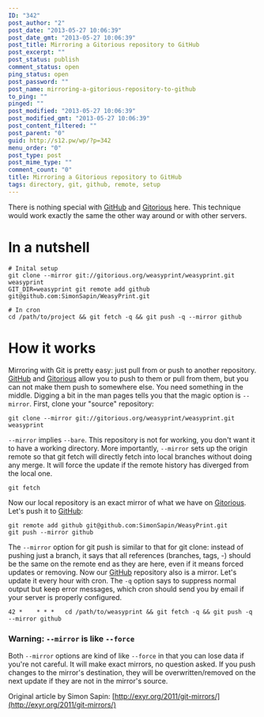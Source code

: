 ```yaml
---
ID: "342"
post_author: "2"
post_date: "2013-05-27 10:06:39"
post_date_gmt: "2013-05-27 10:06:39"
post_title: Mirroring a Gitorious repository to GitHub
post_excerpt: ""
post_status: publish
comment_status: open
ping_status: open
post_password: ""
post_name: mirroring-a-gitorious-repository-to-github
to_ping: ""
pinged: ""
post_modified: "2013-05-27 10:06:39"
post_modified_gmt: "2013-05-27 10:06:39"
post_content_filtered: ""
post_parent: "0"
guid: http://s12.pw/wp/?p=342
menu_order: "0"
post_type: post
post_mime_type: ""
comment_count: "0"
title: Mirroring a Gitorious repository to GitHub
tags: directory, git, github, remote, setup
---
```


There is nothing special with [GitHub](http://github.com/) and
[Gitorious](http://gitorious.com/) here. This technique would work
exactly the same the other way around or with other servers.

# In a nutshell

```
# Inital setup
git clone --mirror git://gitorious.org/weasyprint/weasyprint.git weasyprint
GIT_DIR=weasyprint git remote add github git@github.com:SimonSapin/WeasyPrint.git

# In cron
cd /path/to/project && git fetch -q && git push -q --mirror github

```

# How it works

Mirroring with Git is pretty easy: just pull from or push to another
repository. [GitHub](http://github.com/) and
[Gitorious](http://gitorious.com/) allow you to push to them or pull
from them, but you can not make them push to somewhere else. You need
something in the middle. Digging a bit in the man pages tells you that
the magic option is `--mirror`. First, clone your "source" repository:

```
git clone --mirror git://gitorious.org/weasyprint/weasyprint.git weasyprint

```

`--mirror` implies `--bare`. This repository is not for working, you
don't want it to have a working directory. More importantly, `--mirror`
sets up the origin remote so that git fetch will directly fetch into
local branches without doing any merge. It will force the update if
the remote history has diverged from the local one.

```
git fetch

```

Now our local repository is an exact mirror of what we have on
[Gitorious](http://gitorious.com/). Let's push it to [GitHub](http://github.com/):

```
git remote add github git@github.com:SimonSapin/WeasyPrint.git
git push --mirror github

```

The `--mirror` option for git push is similar to that for git clone:
instead of pushing just a branch, it says that all references (branches,
tags, -) should be the same on the remote end as they are here, even if
it means forced updates or removing. Now our
[GitHub](http://gitorious.com/) repository also is a mirror. Let's
update it every hour with cron. The `-q` option says to suppress normal
output but keep error messages, which cron should send you by email if
your server is properly configured.

```
42 *    * * *   cd /path/to/weasyprint && git fetch -q && git push -q --mirror github

```

### Warning: `--mirror` is like `--force`

Both `--mirror` options are kind of like `--force` in that you can
lose data if you're not careful. It will make exact mirrors, no question
asked. If you push changes to the mirror's destination, they will be
overwritten/removed on the next update if they are not in the mirror's
source.

Original article by Simon Sapin: [http://exyr.org/2011/git-mirrors/](http://exyr.org/2011/git-mirrors/)
